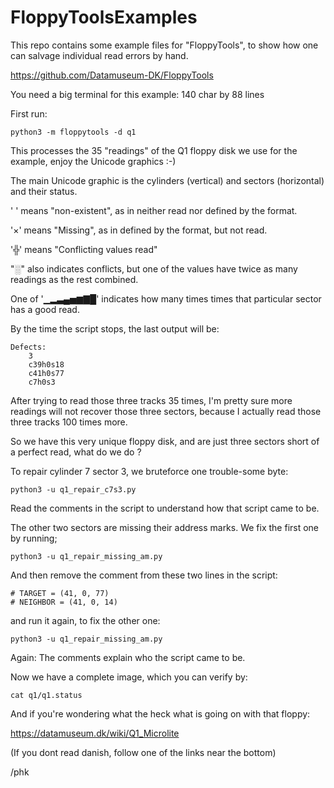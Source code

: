 # FloppyToolsExamples

This repo contains some example files for "FloppyTools", to show
how one can salvage individual read errors by hand.

https://github.com/Datamuseum-DK/FloppyTools

You need a big terminal for this example: 140 char by 88 lines

First run:

    python3 -m floppytools -d q1

This processes the 35 "readings" of the Q1 floppy disk we use for
the example, enjoy the Unicode graphics :-)

The main Unicode graphic is the cylinders (vertical) and sectors
(horizontal) and their status.

' ' means "non-existent", as in neither read nor defined by the format.

'×' means "Missing", as in defined by the format, but not read.

'╬' means "Conflicting values read"

"░" also indicates conflicts, but one of the values have twice as many readings as the rest combined.

One of '▁▂▃▄▅▆▇█' indicates how many times times that particular sector has a good read.

By the time the script stops, the last output will be:

    Defects:
        3
        c39h0s18
        c41h0s77
        c7h0s3

After trying to read those three tracks 35 times, I'm pretty sure
more readings will not recover those three sectors, because I actually
read those three tracks 100 times more.

So we have this very unique floppy disk, and are just three sectors
short of a perfect read, what do we do ?

To repair cylinder 7 sector 3, we bruteforce one trouble-some byte:

    python3 -u q1_repair_c7s3.py

Read the comments in the script to understand how that script came to be.

The other two sectors are missing their address marks.  We fix the first one by
running;

    python3 -u q1_repair_missing_am.py

And then remove the comment from these two lines in the script:

    # TARGET = (41, 0, 77)
    # NEIGHBOR = (41, 0, 14)

and run it again, to fix the other one:

    python3 -u q1_repair_missing_am.py

Again: The comments explain who the script came to be.

Now we have a complete image, which you can verify by:

    cat q1/q1.status

And if you're wondering what the heck what is going on with
that floppy:

https://datamuseum.dk/wiki/Q1_Microlite

(If you dont read danish, follow one of the links near the bottom)

/phk




